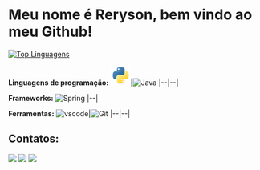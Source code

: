 # Meu nome é Reryson, bem vindo ao meu Github!

[![Top Linguagens](https://github-readme-stats.vercel.app/api/top-langs/?username=rerysonn&layout=compact)](https://github.com/rerysonn/github-readme-stats)

**Linguagens de programação:**
<img title="Python" alt="Python" width="40px" src="https://raw.githubusercontent.com/devicons/devicon/master/icons/python/python-original.svg"/>|<img alt="Java" title="Java" width="40px" src="https://cdn.jsdelivr.net/gh/devicons/devicon/icons/java/java-original-wordmark.svg">
|--|--|

**Frameworks:**
<img title="Spring Boot" alt="Spring" width="40px" src="https://cdn.jsdelivr.net/gh/devicons/devicon/icons/spring/spring-original-wordmark.svg"/>
|--|

**Ferramentas:**
<img title="Visual Studio Code" alt="vscode" width="40px" src="https://cdn.jsdelivr.net/gh/devicons/devicon/icons/vscode/vscode-original.svg"/>|<img title="Git" alt="Git" width="40px" src="https://cdn.jsdelivr.net/gh/devicons/devicon/icons/git/git-original.svg"/>
|--|--|
          
## Contatos:  
 <a href="https://www.linkedin.com/in/reryson-farinha" target="_blank"><img src="https://img.shields.io/badge/-LinkedIn-%230077B5?style=for-the-badge&logo=linkedin&logoColor=white" target="_blank"></a> 
 <a href = "mailto:rerysonfarinha1@gmail.com"><img src="https://img.shields.io/badge/-Gmail-%23333?style=for-the-badge&logo=gmail&logoColor=white" target="_blank"></a>
 <a href="https://instagram.com/rerysonn" target="_blank"><img src="https://img.shields.io/badge/-Instagram-%23E4405F?style=for-the-badge&logo=instagram&logoColor=white" target="_blank"></a>
    
  


